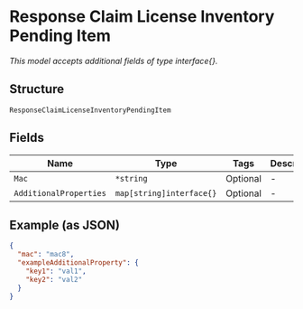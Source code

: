 
# Response Claim License Inventory Pending Item

*This model accepts additional fields of type interface{}.*

## Structure

`ResponseClaimLicenseInventoryPendingItem`

## Fields

| Name | Type | Tags | Description |
|  --- | --- | --- | --- |
| `Mac` | `*string` | Optional | - |
| `AdditionalProperties` | `map[string]interface{}` | Optional | - |

## Example (as JSON)

```json
{
  "mac": "mac8",
  "exampleAdditionalProperty": {
    "key1": "val1",
    "key2": "val2"
  }
}
```

